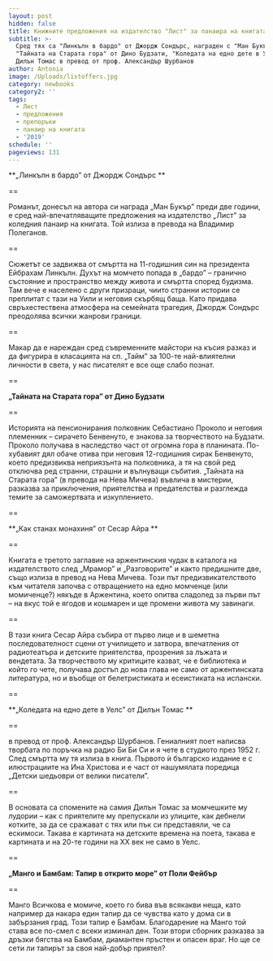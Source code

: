 ```yaml
---
layout: post
hidden: false
title: Книжните предложения на издателство "Лист" за панаира на книгата 2019
subtitle: >-
  Сред тях са "Линкълн в бардо" от Джордж Сондърс, награден с "Ман Букър",
  "Тайната на Старата гора" от Дино Будзати, "Коледата на едно дете в Уелс" от
  Дилън Томас в превод от проф. Александър Шурбанов 
author: Antonia
image: /Uploads/listoffers.jpg
category: newbooks
category2: ''
tags:
  - Лист
  - предложения
  - препоръки
  - панаир на книгата
  - '2019'
schedule: ''
pageviews: 131
---
```

**„Линкълн в бардо” от Джордж Сондърс **

\==

Романът, донесъл на автора си награда „Ман Букър” преди две години, е сред най-впечатляващите предложения на издателство „Лист” за коледния панаир на книгата. Той излиза в превода на Владимир Полеганов.

\==

Сюжетът се задвижва от смъртта на 11-годишния син на президента Ейбрахам Линкълн. Духът на момчето попада в „бардо” – гранично състояние и пространство между живота и смъртта според будизма. Там вече е населено с други призраци, чиито странни истории се преплитат с тази на Уили и неговия скърбящ баща. Като придава свръхестествена атмосфера на семейната трагедия, Джордж Сондърс преодолява всички жанрови граници. 

\==

Макар да е нареждан сред съвременните майстори на късия разказ и да фигурира в класацията на сп. „Тайм” за 100-те най-влиятелни личности в света, у нас писателят е все още слабо познат. 

\==

**„Тайната на Старата гора” от Дино Будзати**

\==

Историята на пенсионирания полковник Себастиано Проколо и неговия племенник – сирачето Бенвенуто, е знакова за творчеството на Будзати. Проколо получава в наследство част от огромна гора в планината. По-хубавият дял обаче отива при неговия 12-годишния сирак Бенвенуто, което предизвиква неприязънта на полковника, а тя на свой ред отключва ред странни, страшни и вълнуващи събития. „Тайната на Старата гора” (в превода на Нева Мичева) въвлича в мистерии, разказва за приключения, приятелства и предателства и разглежда темите за саможертвата и изкуплението.

\==

**„Как станах монахиня” от Сесар Айра **

\==

Книгата е третото заглавие на аржентинския чудак в каталога на издателството след „Мрамор” и „Разговорите” и както предишните две, също излиза в превод на Нева Мичева. Този път предизвикателството към читателя започва с отвращението на едно момченце (или момиченце?) някъде в Аржентина, което опитва сладолед за първи път – на вкус той е ягодов и кошмарен и ще промени живота му завинаги. 

\==

В тази книга Сесар Айра събира от първо лице и в шеметна последователност сцени от училището и затвора, впечатления от радиотеатъра и детските приятелства, прозрения за лъжата и вендетата. За творчеството му критиците казват, че е библиотека и който го чете, получава достъп до нова глава не само от аржентинската литература, но и въобще от белетристиката и есеистиката на испански. 

\==

**„Коледата на едно дете в Уелс” от Дилън Томас **

\==

в превод от проф. Александър Шурбанов. Гениалният поет написва творбата по поръчка на радио Би Би Си и я чете в студиото през 1952 г. След смъртта му тя излиза в книга. Първото ѝ българско издание е с илюстрациите на Ина Христова и е част от нашумялата поредица „Детски шедьоври от велики писатели”. 

\==

В основата са спомените на самия Дилън Томас за момчешките му лудории – как с приятелите му препускали из улиците, как дебнели котките, за да се сражават с тях или пък си представяли, че са ескимоси. Такава е картината на детските времена на поета, такава е картината и на 20-те години на ХХ век не само в Уелс.

\==

**„Манго и Бамбам: Тапир в открито море” от Поли Фейбър**

\==

Манго Всичкова е момиче, което го бива във всякакви неща, като например да накара един тапир да се чувства като у дома си в забързания град. Този тапир е Бамбам. Благодарение на Манго той става все по-смел с всеки изминал ден. Този втори сборник разказва за дръзки бягства на Бамбам, диамантен пръстен и опасен враг. Но ще се сети ли тапирът за своя най-добър приятел?
